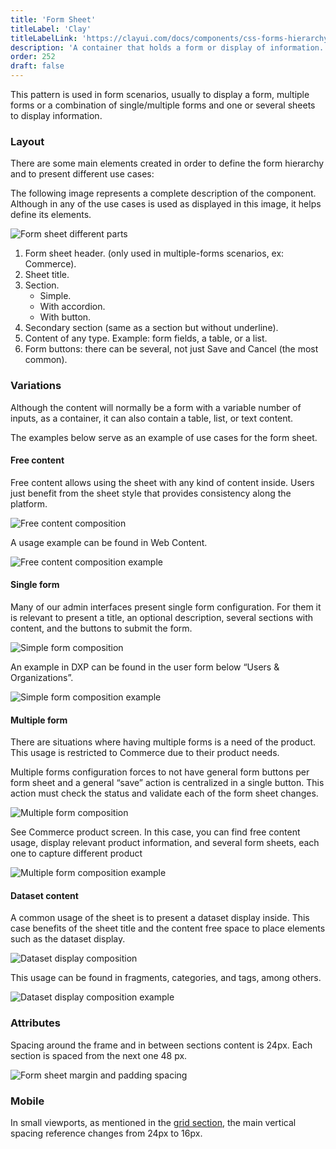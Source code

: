 ```yaml
---
title: 'Form Sheet'
titleLabel: 'Clay'
titleLabelLink: 'https://clayui.com/docs/components/css-forms-hierarchy'
description: 'A container that holds a form or display of information. Form sheet helps identify different content blocks.'
order: 252
draft: false
---
```


This pattern is used in form scenarios, usually to display a form, multiple forms or a combination of single/multiple forms and one or several sheets to display information. 

### Layout

There are some main elements created in order to define the form hierarchy and to present different use cases:

The following image represents a complete description of the component. Although in any of the use cases is used as displayed in this image, it helps define its elements.

![Form sheet different parts ](/images/lexicon/FormSheetLayout.jpg)

1. Form sheet header. (only used in multiple-forms scenarios, ex: Commerce).
2. Sheet title.
3. Section.
    *  Simple.
    *  With accordion.
	*  With button.
4. Secondary section (same as a section but without underline).
5. Content of any type. Example: form fields, a table, or a list. 
6. Form buttons: there can be several, not just Save and Cancel (the most common).


### Variations

Although the content will normally be a form with a variable number of inputs, as a container, it can also contain a table, list, or text content.

The examples below serve as an example of use cases for the form sheet.

#### Free content

Free content allows using the sheet with any kind of content inside. Users just benefit from the sheet style that provides consistency along the platform.

![Free content composition](/images/lexicon/FormSheetFree.jpg)

A usage example can be found in Web Content.

![Free content composition example](/images/lexicon/FormSheetFreeExample.jpg)

#### Single form

Many of our admin interfaces present single form configuration. For them it is relevant to present a title, an optional description, several sections with content, and the buttons to submit the form.

![Simple form composition](/images/lexicon/FormSheetSingleForm.jpg)

An example in DXP can be found in the user form below “Users & Organizations”.

![Simple form composition example](/images/lexicon/FormSheetSingleFormExample.jpg)

#### Multiple form

There are situations where having multiple forms is a need of the product. This usage is restricted to Commerce due to their product needs. 

Multiple forms configuration forces to not have general form buttons per form sheet and a general “save” action is centralized in a single button. This action must check the status and validate each of the form sheet changes.

![Multiple form composition](/images/lexicon/FormSheetMultiForm.jpg)

See Commerce product screen. In this case, you can find free content usage, display relevant product information, and several form sheets, each one to capture different product 

![Multiple form composition example](/images/lexicon/FormSheetMultiFormExample.jpg)

#### Dataset content

A common usage of the sheet is to present a dataset display inside. This case benefits of the sheet title and the content free space to place elements such as the dataset display.

![Dataset display composition](/images/lexicon/FormSheetDatasetDisplay.jpg)

This usage can be found in fragments, categories, and tags, among others.

![Dataset display composition example](/images/lexicon/FormSheetDatasetDisplayExample.jpg)

### Attributes

Spacing around the frame and in between sections content is 24px. Each section is spaced from the next one 48 px. 

![Form sheet margin and padding spacing](/images/lexicon/FormSheetLayout02.jpg)

### Mobile
In small viewports, as mentioned in the [grid section](/lexicon/foundations/grid), the main vertical spacing reference changes from 24px to 16px.